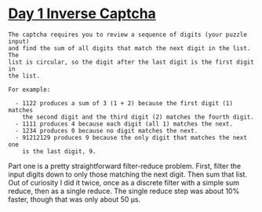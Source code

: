 # [Day 1 Inverse Captcha][day1]

``` text
The captcha requires you to review a sequence of digits (your puzzle input)
and find the sum of all digits that match the next digit in the list. The
list is circular, so the digit after the last digit is the first digit in
the list.

For example:

  - 1122 produces a sum of 3 (1 + 2) because the first digit (1) matches
    the second digit and the third digit (2) matches the fourth digit.
  - 1111 produces 4 because each digit (all 1) matches the next.
  - 1234 produces 0 because no digit matches the next.
  - 91212129 produces 9 because the only digit that matches the next one
    is the last digit, 9.
```

Part one is a pretty straightforward filter-reduce problem. First, filter the input digits down to only those matching the next digit. Then sum that list. Out of curiosity I did it twice, once as a discrete filter with a simple sum reduce, then as a single reduce. The single reduce step was about 10% faster, though that was only about 50 μs.






[day1]: http://adventofcode.com/2017/day/1